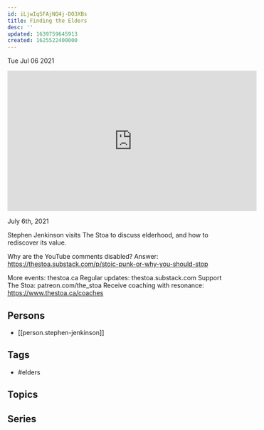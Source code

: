 ```yaml
---
id: iLjwIqSFAjNQ4j-DO3XBs
title: Finding the Elders
desc: ''
updated: 1639759645913
created: 1625522400000
---
```





Tue Jul 06 2021

<iframe width="560" height="315" src="https://www.youtube.com/embed/ajUOcfzBTHU" title="Finding the Elders w/ Stephen Jenkinson" frameborder="0" allow="accelerometer; autoplay; clipboard-write; encrypted-media; gyroscope; picture-in-picture" allowfullscreen ></iframe>

July 6th, 2021

Stephen Jenkinson visits The Stoa to discuss elderhood, and how to rediscover its value.

Why are the YouTube comments disabled? Answer: https://thestoa.substack.com/p/stoic-punk-or-why-you-should-stop

More events: thestoa.ca
Regular updates: thestoa.substack.com
Support The Stoa: patreon.com/the_stoa
Receive coaching with resonance: https://www.thestoa.ca/coaches

## Persons

- [[person.stephen-jenkinson]]

## Tags

- #elders

## Topics



## Series



